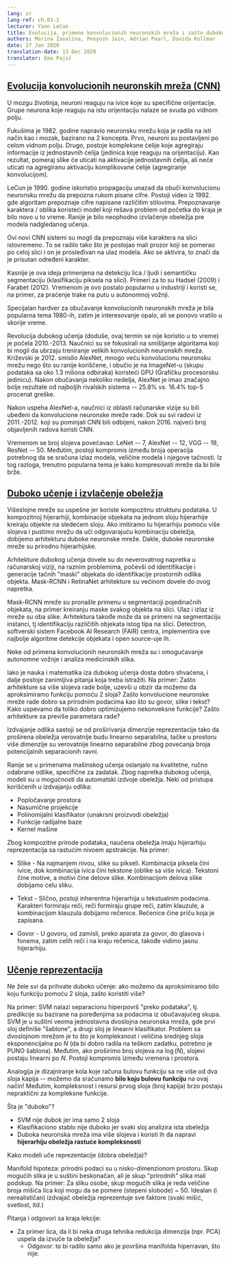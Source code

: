 ```yaml
---
lang: sr
lang-ref: ch.01-2
lecturer: Yann LeCun
title: Evolucija, primene konvolucionih neuronskih mreža i zašto duboko učenje?
authors: Marina Zavalina, Peeyush Jain, Adrian Pearl, Davida Kollmar
date: 27 Jan 2020
translation-date: 13 Dec 2020
translator: Ema Pajić
---
```


<!-- Evolution of CNNs 
-->
## [Evolucija konvolucionih neuronskih mreža (CNN)](https://www.youtube.com/watch?v=0bMe_vCZo30&t=2965s)

<!--In animal brains, neurons react to edges that are at particular orientations. Groups of neurons that react to the same orientations are replicated over all of the visual field.
-->
U mozgu životinja, neuroni reaguju na ivice koje su specifične orijentacije. Grupe neurona koje reaguju na istu orijentaciju nalaze se svuda po vidnom polju.

<!--Fukushima (1982) built a neural net (NN) that worked the same way as the brain, based on two concepts. First, neurons are replicated across the visual field. Second, there are complex cells that pool the information from simple cells (orientation-selective units). As a result, the shift of the picture will change the activation of simple cells, but will not influence the integrated activation of the complex cell (convolutional pooling).
-->
Fukušima je 1982. godine napravio neuronsku mrežu koja je radila na isti način kao i mozak, bazirano na 2 koncepta. Prvo, neuroni su postavljeni po celom vidnom polju. Drugo, postoje kompleksne ćelije koje agregiraju informacije iz jednostavnih ćelija (jedinica koje reaguju na orijentaciju). Kao rezultat, pomeraj slike će uticati na aktivacije jednostavnih ćelija, ali neće uticati na agregiranu aktivaciju komplikovane ćelije (agregiranje konvolucijom).

<!--LeCun (1990) used backprop to train a CNN to recognize handwritten digits. There is a demo from 1992 where the algorithm recognizes the digits of any style. Doing character/pattern recognition using a model that is trained end-to-end was new at that time. Previously, people had used feature extractors with a supervised model on top.
-->
LeCun je 1990. godine iskoristio propagaciju unazad da obuči konvolucionu neuronsku mrežu da prepozna rukom pisane cifre. Postoji video iz 1992. gde algoritam prepoznaje cifre napisane različitim stilovima. Prepoznavanje karaktera / oblika koristeći model koji rešava problem od početka do kraja je bilo novo u to vreme. Ranije je bilo neophodno izvlačenje obeležja pre modela nadgledanog učenja.

<!--These new CNN systems could recognize multiple characters in the image at the same time. To do it, people used a small input window for a CNN and swiped it over the whole image. If it activated, it meant there was a particular character present.
-->
Ovi novi CNN sistemi su mogli da prepoznaju više karaktera na slici istovremeno. To se radilo tako što je postojao mali prozor koji se pomerao po celoj slici i on je prosleđivan na ulaz modela. Ako se aktivira, to znači da je prisutan određeni karakter.

<!--Later, this idea was applied to faces/people detection and semantic segmentation (pixel-wise classification). Examples include Hadsell (2009) and Farabet (2012). This eventually became popular in industry, used in autonomous driving applications such as lane tracking.
-->
Kasnije je ova ideja primenjena na detekciju lica / ljudi i semantičku segmentaciju (klasifikaciju piksela na slici). Primeri za to su Hadsel (2009) i Farabet (2012). Vremenom je ovo postalo popularno u industriji i koristi se, na primer, za praćenje trake na putu u autonomnoj vožnji.

<!--Special types of hardware to train CNN were a hot topic in the 1980s, then the interest dropped, and now it has become popular again.
-->
Specijalan hardver za obučavanje konvolucionih neuronskih mreža je bila popularna tema 1980-ih, zatim je interesovanje opalo, ali se ponovo vratilo u skorije vreme.

<!--The deep learning (though the term was not used at that time) revolution started in 2010-2013. Researchers focused on inventing algorithms that could help train large CNNs faster. Krizhevsky (2012) came up with AlexNet, which was a much larger CNN than those used before, and trained it on ImageNet (1.3 million samples) using GPUs. After running for a couple of weeks AlexNet beat the performance of the best competing systems by a large margin -- a 25.8% vs 16.4% top-5 error rate.
-->
Revolucija dubokog učenja (doduše, ovaj termin se nije koristio u to vreme) je počela 2010.-2013. Naučnici su se fokusirali na smišljanje algoritama koji bi mogli da ubrzaju treniranje velikih konvolucionih neuronskih mreža. Križevski je 2012. smislio AlexNet, mnogo veću konvolucionu neuronsku mrežu nego što su ranije koriščene, i obučio je na ImageNet-u (skupu podataka sa oko 1.3 miliona odbiraka) koristeći GPU (Grafičku procesorsku jedinicu). Nakon obučavanja nekoliko nedelja, AlexNet je imao značajno bolje rezultate od najboljih rivalskih sistema -- 25.8% *vs.* 16.4% top-5 procenat greške.

<!--After seeing AlexNet's success, the computer vision (CV) community was convinced that CNNs work. While all papers from 2011-2012 that mentioned CNNs had been rejected, since 2016 most accepted CV papers use CNNs.
-->
Nakon uspeha AlexNet-a, naučnici iz oblasti računarske vizije su bili ubeđeni da konvolucione neuronske mreže rade. Dok su svi radovi iz 2011.-2012. koji su pominjali CNN bili odbijeni, nakon 2016. najveći broj objavljenih radova koristi CNN.

<!--Over the years, the number of layers used has been increasing: LeNet -- 7, AlexNet -- 12, VGG -- 19, ResNet -- 50. However, there is a trade-off between the number of operations needed to compute the output, the size of the model, and its accuracy. Thus, a popular topic now is how to compress the networks to make the computations faster.
-->
Vremenom se broj slojeva povećavao: LeNet -- 7, AlexNet -- 12, VGG -- 19, ResNet -- 50. Međutim, postoji kompromis između broja operacija potrebnog da se sračuna izlaz modela, veličine modela i njegove tačnosti. Iz tog razloga, trenutno popularna tema je kako kompresovati mreže da bi bile brže.


<!-- Deep learning and feature extraction
-->
## [Duboko učenje i izvlačenje obeležja](https://www.youtube.com/watch?v=0bMe_vCZo30&t=3955s)

<!--Multilayer networks are successful because they exploit the compositional structure of natural data. In compositional hierarchy,  combinations of objects at one layer in the hierarchy form the objects at the next layer. If we mimic this hierarchy as multiple layers and let the network learn the appropriate combination of features, we get what is called Deep Learning architecture. Thus, Deep Learning networks are hierarchical in nature.
-->
Višeslojne mreže su uspešne jer koriste kompozitnu strukturu podataka. U kompozitnoj hijerarhiji, kombinacije objekata na jednom sloju hijerarhije kreiraju objekte na sledećem sloju. Ako imitiramo tu hijerarhiju pomoću više slojeva i pustimo mrežu da uči odgovarajuću kombinaciju obeležja, dobijemo arhitekturu duboke neuronske mreže. Dakle, duboke neuronske mreže su prirodno hijerarhijske.

<!--Deep learning architectures have led to an incredible progress in computer vision tasks ranging from identifying and generating accurate masks around the objects to identifying spatial properties of an object. Mask-RCNN and RetinaNet architectures mainly led to this improvement.
-->
Arhitekture dubokog učenja dovele su do neverovatnog napretka u računarskoj viziji, na raznim problemima, počevši od identifikacije i generacije tačnih "maski" objekata do identifikacije prostornih odlika objekta. Mask-RCNN i RetinaNet arhitekture su većinom dovele do ovog napretka.

<!--Mask RCNNs have found their use in segmenting individual objects, i.e. creating masks for each object in an image. The input and output are both images. The architecture can also be used to do instance segmentation, i.e. identifying different objects of the same type in an image. Detectron, a Facebook AI Research (FAIR) software system, implements all these state-of-the-art object detection algorithms and is open source.
-->
Mask-RCNN mreže su pronašle primenu u segmentaciji pojedinačnih objekata, na primer kreiranju maske svakog objekta na slici. Ulaz i izlaz iz mreže su oba slike. Arhitektura takođe može da se primeni na segmentaciju instanci, tj identifikaciju različitih objekata istog tipa na slici. Detectron, softverski sistem Facebook AI Research (FAIR) centra, implementira sve najbolje algoritme detekcije objekata i open source-uje ih.

<!--Some of the practical applications of CNNs are powering autonomous driving and analysing medical images.
-->
Neke od primena konvolucionih neuronskih mreža su i omogućavanje autonomne vožnje i analiza medicinskih slika.

<!--Although the science and mathematics behind deep learning is fairly understood, there are still some interesting questions that require more research. These questions include: Why do architectures with multiple layers perform better, given that we can approximate any function with two layers? Why do CNNs work well with natural data such as speech, images, and text? How are we able to optimize non-convex functions so well? Why do over-parametrised architectures work?
-->
Iako je nauka i matematika iza dubokog učenja dosta dobro shvaćena, i dalje postoje zanimljiva pitanja koja treba istražiti. Na primer: Zašto arhitekture sa više slojeva rade bolje, uzevši u obzir da možemo da aproksimiramo funkciju pomoću 2 sloja? Zašto konvolucione neuronske mreže rade dobro sa prirodnim podacima kao što su govor, slike i tekst? Kako uspevamo da toliko dobro optimizujemo nekonveksne funkcije? Zašto arhitekture sa previše parametara rade?

<!--Feature extraction consists of expanding the representational dimension such that the expanded features are more likely to be linearly separable; data points in higher dimensional space are more likely to be linearly separable due to the increase in the number of possible separating planes.
-->
Izdvajanje odlika sastoji se od proširivanja dimenzije reprezentacije tako da proširena obeležja verovatnije budu linearno separabilna, tačke u prostoru više dimenzije su verovatnije linearno separabilne zbog povećanja broja potencijalnih separacionih ravni.

<!--Earlier machine learning practitioners relied on high quality, hand crafted, and task specific features to build artificial intelligence models, but with the advent of Deep Learning, the models are able to extract the generic features automatically. Some common approaches used in feature extraction algorithms are highlighted below:
-->
Ranije se u primenama mašinskog učenja oslanjalo na kvalitetne, ručno odabrane odlike, specifične za zadatak. Zbog napretka dubokog učenja, modeli su u mogućnosti da automatski izdvoje obeležja. Neki od pristupa korišćenih u izdvajanju odlika:

<!--- Space tiling -->
<!--- Random Projections-->
<!--- Polynomial Classifier (feature cross-products)-->
<!--- Radial basis functions-->
<!--- Kernel Machines-->

- Popločavanje prostora
- Nasumične projekcije
- Polinomijalni klasifikator (unakrsni proizvodi obeležja)
- Funkcije radijalne baze
- Kernel mašine

<!--Because of the compositional nature of data, learned features have a hierarchy of representations with increasing level of abstractions. For example:
-->
Zbog kompozitne prirode podataka, naučena obeležja imaju hijerarhiju reprezentacija sa rastućim nivoem apstrakcije. Na primer:

<!---  Images - At the most granular level, images can be thought of as pixels. Combination of pixels constitute edges which when combined forms textons (multi-edge shapes). Textons form motifs and motifs form parts of the image. By combining these parts together we get the final image.
-->
-  Slike - Na najmanjem nivou, slike su pikseli. Kombinacija piksela čini ivice, dok kombinacija ivica čini tekstone (oblike sa više ivica). Tekstoni čine motive, a motivi čine delove slike. Kombinacijom delova slike dobijamo celu sliku.
<!---  Text - Similarly, there is an inherent hierarchy in textual data. Characters form words, when we combine words together we get word-groups, then clauses, then by combining clauses we get sentences. Sentences finally tell us what story is being conveyed.
-->
-  Tekst - Slično, postoji inherentna hijerarhija u tekstualnim podacima. Karakteri formiraju reči, reči formiraju grupe reči, zatim klauzule, a kombinacijom klauzula dobijamo rečenice. Rečenice čine priču koja je zapisana.
<!---  Speech - In speech, samples compose bands, which compose sounds, which compose phones, then phonemes, then whole words, then sentences, thus showing a clear hierarchy in representation.
-->
-  Govor - U govoru, od zamisli, preko aparata za govor, do glasova i fonema, zatim celih reči i na kraju rečenica, takođe vidimo jasnu hijerarhiju.


<!--Learning representations
-->
## [Učenje reprezentacija](https://www.youtube.com/watch?v=0bMe_vCZo30&t=4767s)

<!--There are those who dismiss Deep Learning: if we can approximate any function with 2 layers, why have more?
-->
Ne žele svi da prihvate duboko učenje: ako možemo da aproksimiramo bilo koju funkciju pomoću 2 sloja, zašto koristiti više?

<!--For example: SVMs find a separating hyperplane "in the span of the data," meaning predictions are based on comparisons to training examples. SVMs are essentially a very simplistic 2 layer neural net, where the first layer defines "templates" and the second layer is a linear classifier. The problem with 2 layer fallacy is that the complexity and size of the middle layer is exponential in N (to do well with a difficult task, need LOTS of templates). But if you expand the number of layers to log(N), the layers become linear in N. There is a trade-off between time and space.
-->
Na primer: SVM nalazi separacionu hiperpovrš "preko podataka", tj. predikcije su bazirane na poređenjima sa podacima iz obučavajućeg skupa. SVM je u suštini veoma jednostavna dvoslojna neuronska mreža, gde prvi sloj definiše "šablone", a drugi sloj je linearni klasifikator. Problem sa dvoslojnom mrežom je to što je kompleksnost i veličina srednjeg sloja eksponencijalna po $N$ (da bi dobro radila na teškom zadatku, potrebno je PUNO šablona). Međutim, ako proširimo broj slojeva na $\log(N)$, slojevi postaju linearni po $N$. Postoji kompromis između vremena i prostora. 

<!--An analogy is designing a circuit to compute a boolean function with no more than two layers of gates - we can compute **any boolean function** this way! But, the complexity and resources of the first layer (number of gates) quickly becomes infeasible for complex functions.
-->
Analogija je dizajniranje kola koje računa bulovu funkciju sa ne više od dva sloja kapija -- možemo da sračunamo **bilo koju bulovu funkciju** na ovaj način! Međutim, kompleksnost i resursi prvog sloja (broj kapija) brzo postaju nepraktični za kompleksne funkcije.

<!--What is "deep"?
-->
Šta je "duboko"?

<!-- - An SVM isn't deep because it only has two layers
- A classification tree isn't deep because every layer analyses the same (raw) features
- A deep network has several layers and uses them to build a **hierarchy of features of increasing complexity**
-->
- SVM nije dubok jer ima samo 2 sloja
- Klasifikaciono stablo nije duboko jer svaki sloj analizira ista obeležja
- Duboka neuronska mreža ima više slojeva i koristi ih da napravi **hijerarhiju obeležja rastuće kompleksnosti**

<!--How can models learn representations (good features)?
-->
Kako modeli uče reprezentacije (dobra obeležja)?

<!--Manifold hypothesis: natural data lives in a low-dimensional manifold. Set of possible images is essentially infinite, set of "natural" images is a tiny subset. For example: for an image of a person, the set of possible images is on the order of magnitude of the number of face muscles they can move (degrees of freedom) ~ 50. An ideal (and unrealistic) feature extractor represents all the factors of variation (each of the muscles, lighting, *etc.*).
-->
Manifold hipoteza: prirodni podaci su u nisko-dimenzionom prostoru. Skup mogućih slika je u suštini beskonačan, ali je skup "prirodnih" slika mali podskup. Na primer: Za sliku osobe, skup mogućih slika je reda veličine broja mišića lica koji mogu da se pomere (stepeni slobode) ~ 50. Idealan (i nerealističan) izdvajač obeležja reprezentuje sve faktore (svaki mišić, svetlost, itd.)

<!--Q&A from the end of lecture:
-->
Pitanja i odgovori sa kraja lekcije:

<!--- For the face example, could some other dimensionality reduction technique (*i.e.* PCA) extract these features?
-->
<!--  - Answer: would only work if the manifold surface is a hyperplane, which it is not
-->
- Za primer lica, da li bi neka druga tehnika redukcija dimenzija (npr. PCA) uspela da izvuče ta obeležja? 
  - Odgovor: to bi radilo samo ako je površina manifolda hiperravan, što nije.
